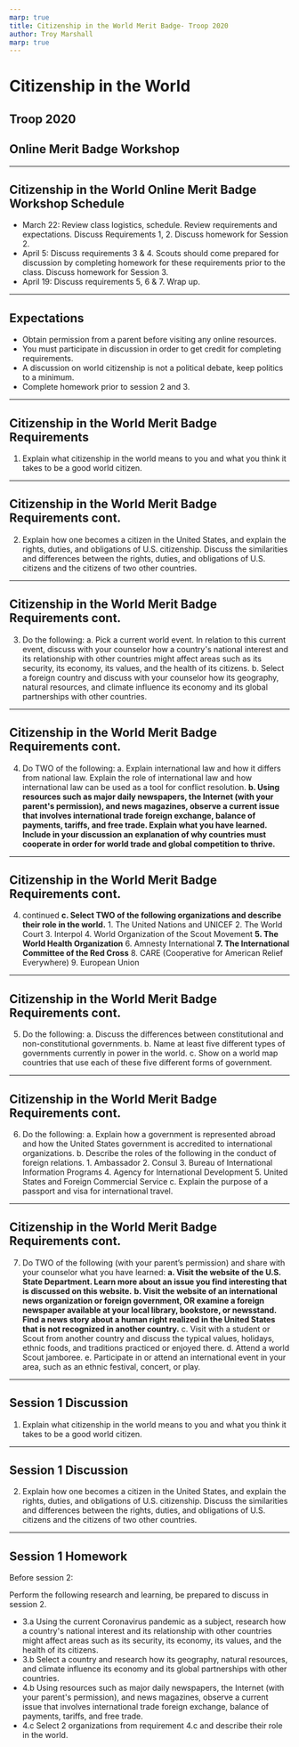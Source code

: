 ```yaml
---
marp: true
title: Citizenship in the World Merit Badge- Troop 2020
author: Troy Marshall
marp: true 
---
```

<!-- 
theme: default 
class:
- invert
inlineSVG: true
-->

<!-- footer: Citizenship in the World Merit Badge- Troop 2020 -->

# Citizenship in the World
## Troop 2020
## Online Merit Badge Workshop


---
<!-- paginate: true -->

## Citizenship in the World Online Merit Badge Workshop Schedule

- March 22: Review class logistics, schedule. Review requirements and expectations. Discuss Requirements 1, 2. Discuss homework for Session 2.
- April 5:  Discuss requirements 3 & 4. Scouts should come prepared for discussion by completing homework for these requirements prior to the class. Discuss homework for Session 3.
- April 19: Discuss requirements 5, 6 & 7. Wrap up.

---

## Expectations

- Obtain permission from a parent before visiting any online resources.
- You must participate in discussion in order to get credit for completing requirements.
- A discussion on world citizenship is not a political debate, keep politics to a minimum.
- Complete homework prior to session 2 and 3. 

---

## Citizenship in the World Merit Badge Requirements

1. Explain what citizenship in the world means to you and what you think it takes to be a
good world citizen.

---

## Citizenship in the World Merit Badge Requirements cont.

2. Explain how one becomes a citizen in the United States, and explain the rights, duties,
and obligations of U.S. citizenship. Discuss the similarities and differences between the rights, duties, and obligations of U.S. citizens and the citizens of two other countries.

---

## Citizenship in the World Merit Badge Requirements cont.

3. Do the following:
    a. Pick a current world event. In relation to this current event, discuss with your counselor how a country's national interest and its relationship with other countries might affect areas such as its security, its economy, its values, and the health of its citizens.
    b. Select a foreign country and discuss with your counselor how its geography, natural resources, and climate influence its economy and its global partnerships with other countries.

---

## Citizenship in the World Merit Badge Requirements cont.

4. Do TWO of the following:
    a. Explain international law and how it differs from national law. Explain the role of international law and how international law can be used as a tool for conflict resolution.
    **b. Using resources such as major daily newspapers, the Internet (with your parent's permission), and news magazines, observe a current issue that involves international trade foreign exchange, balance of payments, tariffs, and free trade. Explain what you have learned. Include in your discussion an explanation of why countries must cooperate in order for world trade and global competition to thrive.**
    
---

## Citizenship in the World Merit Badge Requirements cont.

4. continued
    **c. Select TWO of the following organizations and describe their role in the world.**
        1. The United Nations and UNICEF
        2. The World Court
        3. Interpol
        4. World Organization of the Scout Movement
        **5. The World Health Organization**
        6. Amnesty International
        **7. The International Committee of the Red Cross**
        8. CARE (Cooperative for American Relief Everywhere)
        9. European Union

---

## Citizenship in the World Merit Badge Requirements cont.

5. Do the following:
    a. Discuss the differences between constitutional and non-constitutional governments.
    b. Name at least five different types of governments currently in power in the world.
    c. Show on a world map countries that use each of these five different forms of government.

---

## Citizenship in the World Merit Badge Requirements cont.

6. Do the following:
    a. Explain how a government is represented abroad and how the United States government is accredited to international organizations.
    b. Describe the roles of the following in the conduct of foreign relations.
        1. Ambassador
        2. Consul
        3. Bureau of International Information Programs
        4. Agency for International Development
        5. United States and Foreign Commercial Service
    c. Explain the purpose of a passport and visa for international travel.

---

## Citizenship in the World Merit Badge Requirements cont.

7. Do TWO of the following (with your parent’s permission) and share with your counselor what you have learned:
    **a. Visit the website of the U.S. State Department. Learn more about an issue you find interesting that is discussed on this website.**
    **b. Visit the website of an international news organization or foreign government, OR examine a foreign newspaper available at your local library, bookstore, or newsstand. Find a news story about a human right realized in the United States that is not recognized in another country.**
    c. Visit with a student or Scout from another country and discuss the typical values, holidays, ethnic foods, and traditions practiced or enjoyed there.
    d. Attend a world Scout jamboree.
    e. Participate in or attend an international event in your  area, such as an ethnic festival, concert, or play.

---

## Session 1 Discussion

1. Explain what citizenship in the world means to you and what you think it takes to be a
good world citizen.

---

## Session 1 Discussion

2. Explain how one becomes a citizen in the United States, and explain the rights, duties,
and obligations of U.S. citizenship. Discuss the similarities and differences between the
rights, duties, and obligations of U.S. citizens and the citizens of two other countries.

---

## Session 1 Homework

Before session 2:

Perform the following research and learning, be prepared to discuss in session 2.
 - 3.a Using the current Coronavirus pandemic as a subject, research how a country's national interest and its relationship with other countries might affect areas such as its security, its economy, its values, and the health of its citizens.
 - 3.b Select a country and research how its geography, natural resources, and climate influence its economy and its global partnerships with other countries.
 - 4.b Using resources such as major daily newspapers, the Internet (with your parent's permission), and news magazines, observe a current issue that involves international trade foreign exchange, balance of payments, tariffs, and free trade.
 - 4.c Select 2 organizations from requirement 4.c and describe their role in the world.
